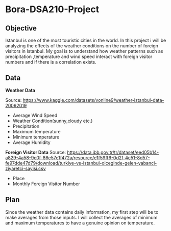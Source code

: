 # Bora-DSA210-Project

## Objective

Istanbul is one of the most touristic cities in the world. In this project i will be analyzing the effects of the weather conditions on the number of foreign visitors in Istanbul. 
My goal is to understand how weather patterns such as precipitation ,temperature and wind speed interact with foreign visitor numbers and if there is a correlation exists.

## Data

**Weather Data**

 Source: https://www.kaggle.com/datasets/vonline9/weather-istanbul-data-20092019
 
- Average Wind Speed
- Weather Condition(sunny,cloudy etc.) 
- Precipitation 
- Maximum temperature
- Minimum temperature
- Average Humidity

**Foreign Visitor Data** 
 Source:  https://data.ibb.gov.tr/tr/dataset/eed05b14-a829-4a58-9c0f-86e57e1f472a/resource/e1f59ff6-0d2f-4c51-8d57-fe97dde47d79/download/turkiye-ve-istanbul-olceginde-gelen-yabanci-ziyaretci-sayisi.csv

- Place
- Monthly Foreign Visitor Number

## Plan

Since the weather data contains daily information, my first step will be to make averages from those inputs.
I will collect the averages of minimum and maximum temperatures to have a genuine opinion on temperature.





